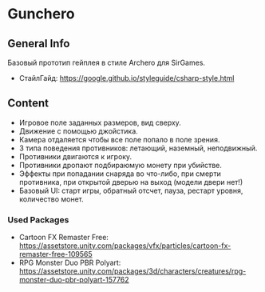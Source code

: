 # Gunchero
 ## General Info
Базовый прототип гейплея в стиле Archero для SirGames.
- СтайлГайд:
https://google.github.io/styleguide/csharp-style.html

## Content
- Игровое поле заданных размеров, вид сверху.
- Движение с помощью джойстика.
- Камера отдаляется чтобы все поле попало в поле зрения.
- 3 типа поведения противников: летающий, наземный, неподвижный.
- Противники двигаются к игроку.
- Противники дропают подбираюмую монету при убийстве.
- Эффекты при попадании снаряда во что-либо, при смерти противника, при открытой дверью на выход (модели двери нет!)
- Базовый UI: старт игры, обратный отсчет, пауза, рестарт уровня, количество монет.

### Used Packages
- Cartoon FX Remaster Free:
https://assetstore.unity.com/packages/vfx/particles/cartoon-fx-remaster-free-109565
- RPG Monster Duo PBR Polyart:
https://assetstore.unity.com/packages/3d/characters/creatures/rpg-monster-duo-pbr-polyart-157762
